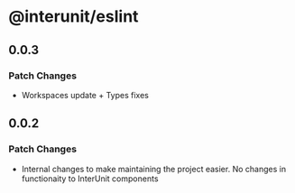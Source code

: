 # @interunit/eslint

## 0.0.3

### Patch Changes

- Workspaces update + Types fixes

## 0.0.2

### Patch Changes

- Internal changes to make maintaining the project easier. No changes in functionaity to InterUnit components

